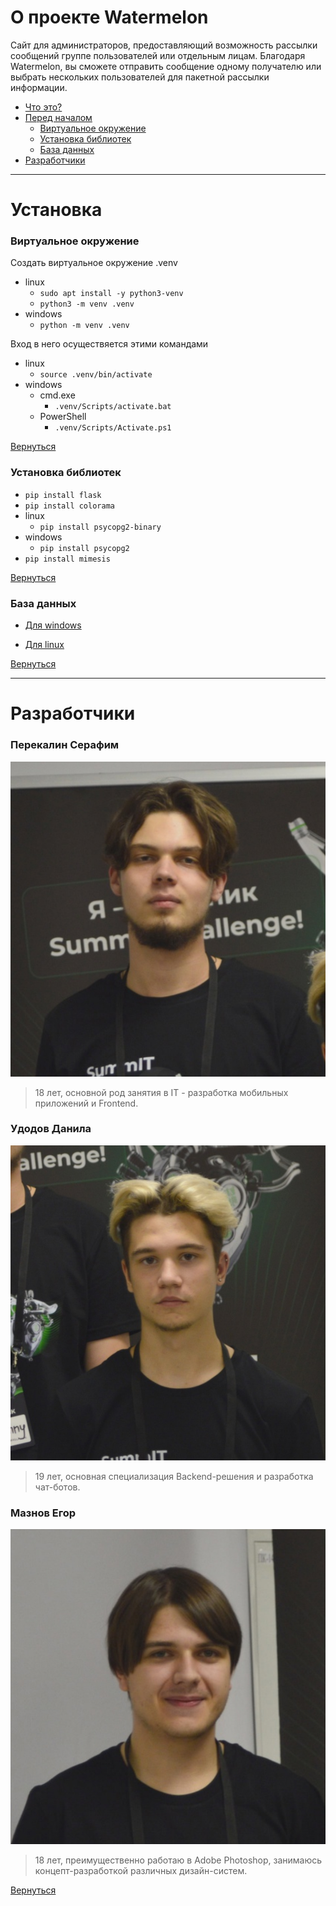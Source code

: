 # О проекте Watermelon

Сайт для администраторов, предоставляющий возможность рассылки сообщений группе пользователей или отдельным лицам. Благодаря Watermelon, вы сможете отправить сообщение одному получателю или выбрать нескольких пользователей для пакетной рассылки информации.

* [Что это?](#о-проекте-watermelon)
* [Перед началом](#установка)
    * [Виртуальное окружение](#виртуальное-окружение)
    * [Установка библиотек](#установка-библиотек)
    * [База данных](#база-данных)
* [Разработчики](#разработчики)



---
# Установка

### Виртуальное окружение

Создать виртуальное окружение .venv
- linux
    - `sudo apt install -y python3-venv`
    - `python3 -m venv .venv`
- windows
    - `python -m venv .venv`

Вход в него осуществяется этими командами
- linux
    - `source .venv/bin/activate`
- windows
    - cmd.exe
        - `.venv/Scripts/activate.bat`
    - PowerShell
        - `.venv/Scripts/Activate.ps1`

[Вернуться](#о-проекте-watermelon)

### Установка библиотек

- `pip install flask`
- `pip install colorama`
- linux
    - `pip install psycopg2-binary`
- windows
    - `pip install psycopg2`
- `pip install mimesis`

[Вернуться](#о-проекте-watermelon)

### База данных

* [Для windows](https://github.com/AsQqqq/hackathon/blob/develop-asq/WINBASE.md)

* [Для linux](https://github.com/AsQqqq/hackathon/blob/master/UNIXBASE.md)

[Вернуться](#о-проекте-watermelon)

---
# Разработчики

<!-- Frontend Developer -->

### Перекалин Серафим
[![Serafim](https://github.com/AsQqqq/hackathon/blob/develop-asq/git-assets/Serafim.png?raw=true)](https://vk.com/s.perekalin)
> 18 лет, основной род занятия в IT - разработка мобильных приложений и Frontend.

### Удодов Данила
[![Danila](https://github.com/AsQqqq/hackathon/blob/develop-asq/git-assets/Danila.png?raw=true)](https://vk.com/phonk_danilov)

> 19 лет, основная специализация Backend-решения и разработка чат-ботов. 

### Мазнов Егор
[![Egor](https://github.com/AsQqqq/hackathon/blob/develop-asq/git-assets/Egor.png?raw=true)](https://vk.com/hixyy)

> 18 лет, преимущественно работаю в Adobe Photoshop, занимаюсь концепт-разработкой различных дизайн-систем.

[Вернуться](#о-проекте-watermelon)

